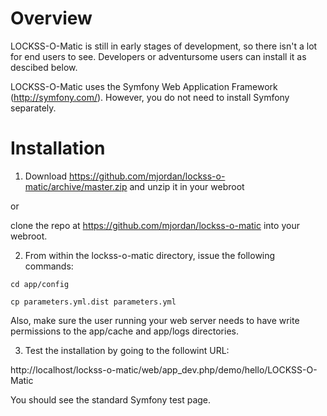 Overview
========

LOCKSS-O-Matic is still in early stages of development, so there isn't a lot for end users to see. Developers or adventursome users can install it as descibed below.

LOCKSS-O-Matic uses the Symfony Web Application Framework (http://symfony.com/). However, you do not need to install Symfony separately.

Installation
============

1) Download https://github.com/mjordan/lockss-o-matic/archive/master.zip and unzip it in your webroot

or

clone the repo at https://github.com/mjordan/lockss-o-matic into your webroot.

2) From within the lockss-o-matic directory, issue the following commands:

```cd app/config```

```cp parameters.yml.dist parameters.yml```

Also, make sure the user running your web server needs to have write permissions to the app/cache and app/logs directories.

3) Test the installation by going to the followint URL:

http://localhost/lockss-o-matic/web/app_dev.php/demo/hello/LOCKSS-O-Matic

You should see the standard Symfony test page.
